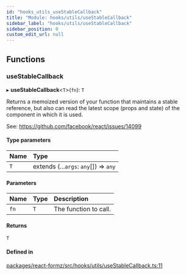 ```yaml
---
id: "hooks_utils_useStableCallback"
title: "Module: hooks/utils/useStableCallback"
sidebar_label: "hooks/utils/useStableCallback"
sidebar_position: 0
custom_edit_url: null
---
```


## Functions

### useStableCallback

▸ **useStableCallback**<`T`\>(`fn`): `T`

Returns a memoized version of your function that maintains a stable reference, but
also can read the latest scope (props and state) of the component in which it is used.

See: https://github.com/facebook/react/issues/14099

#### Type parameters

| Name | Type |
| :------ | :------ |
| `T` | extends (...`args`: `any`[]) => `any` |

#### Parameters

| Name | Type | Description |
| :------ | :------ | :------ |
| `fn` | `T` | The function to call. |

#### Returns

`T`

#### Defined in

[packages/react-formz/src/hooks/utils/useStableCallback.ts:11](https://github.com/ZerryStack/react-formz/blob/1ba1704/packages/react-formz/src/hooks/utils/useStableCallback.ts#L11)
